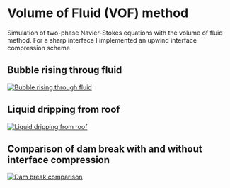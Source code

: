 # Volume of Fluid (VOF) method

Simulation of two-phase Navier-Stokes equations with the volume of fluid method. For a sharp interface I implemented an upwind interface compression scheme.


## Bubble rising throug fluid
[![Bubble rising through fluid](https://i9.ytimg.com/vi/4YOFPMnxe0A/mq1.jpg?sqp=CPDflv0F&rs=AOn4CLATkj4gzhP67khfvoseca-sA0FlYg)](https://youtu.be/4YOFPMnxe0A)

## Liquid dripping from roof
[![Liquid dripping from roof](https://i9.ytimg.com/vi/g0_q9emdDWs/mq2.jpg?sqp=CJzilv0F&rs=AOn4CLARJx1uRDqhLU3saNfK29nrqpwjYg)](https://youtu.be/g0_q9emdDWs)

## Comparison of dam break with and without interface compression
[![Dam break comparison](https://i9.ytimg.com/vi/Vu-9WIa6wd4/mq1.jpg?sqp=CJzilv0F&rs=AOn4CLBGnFjRBsO4py_0WYLgAUFeo9DoPw)](https://youtu.be/Vu-9WIa6wd4)
